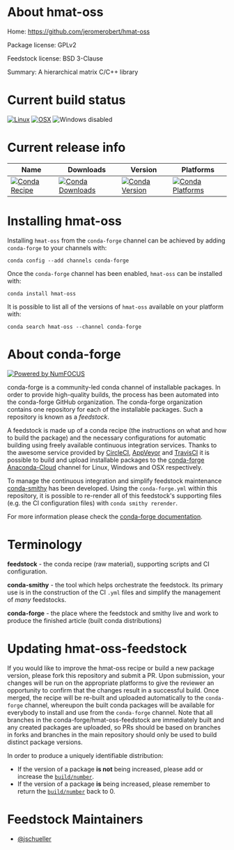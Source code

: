 <!--
# -*- mode: jinja -*-
-->

About hmat-oss
==============

Home: https://github.com/jeromerobert/hmat-oss

Package license: GPLv2

Feedstock license: BSD 3-Clause

Summary: A hierarchical matrix C/C++ library



Current build status
====================

[![Linux](https://img.shields.io/circleci/project/github/conda-forge/hmat-oss-feedstock/master.svg?label=Linux)](https://circleci.com/gh/conda-forge/hmat-oss-feedstock)
[![OSX](https://img.shields.io/travis/conda-forge/hmat-oss-feedstock/master.svg?label=macOS)](https://travis-ci.org/conda-forge/hmat-oss-feedstock)
![Windows disabled](https://img.shields.io/badge/Windows-disabled-lightgrey.svg)

Current release info
====================

| Name | Downloads | Version | Platforms |
| --- | --- | --- | --- |
| [![Conda Recipe](https://img.shields.io/badge/recipe-hmat--oss-green.svg)](https://anaconda.org/conda-forge/hmat-oss) | [![Conda Downloads](https://img.shields.io/conda/dn/conda-forge/hmat-oss.svg)](https://anaconda.org/conda-forge/hmat-oss) | [![Conda Version](https://img.shields.io/conda/vn/conda-forge/hmat-oss.svg)](https://anaconda.org/conda-forge/hmat-oss) | [![Conda Platforms](https://img.shields.io/conda/pn/conda-forge/hmat-oss.svg)](https://anaconda.org/conda-forge/hmat-oss) |

Installing hmat-oss
===================

Installing `hmat-oss` from the `conda-forge` channel can be achieved by adding `conda-forge` to your channels with:

```
conda config --add channels conda-forge
```

Once the `conda-forge` channel has been enabled, `hmat-oss` can be installed with:

```
conda install hmat-oss
```

It is possible to list all of the versions of `hmat-oss` available on your platform with:

```
conda search hmat-oss --channel conda-forge
```


About conda-forge
=================

[![Powered by NumFOCUS](https://img.shields.io/badge/powered%20by-NumFOCUS-orange.svg?style=flat&colorA=E1523D&colorB=007D8A)](http://numfocus.org)

conda-forge is a community-led conda channel of installable packages.
In order to provide high-quality builds, the process has been automated into the
conda-forge GitHub organization. The conda-forge organization contains one repository
for each of the installable packages. Such a repository is known as a *feedstock*.

A feedstock is made up of a conda recipe (the instructions on what and how to build
the package) and the necessary configurations for automatic building using freely
available continuous integration services. Thanks to the awesome service provided by
[CircleCI](https://circleci.com/), [AppVeyor](https://www.appveyor.com/)
and [TravisCI](https://travis-ci.org/) it is possible to build and upload installable
packages to the [conda-forge](https://anaconda.org/conda-forge)
[Anaconda-Cloud](https://anaconda.org/) channel for Linux, Windows and OSX respectively.

To manage the continuous integration and simplify feedstock maintenance
[conda-smithy](https://github.com/conda-forge/conda-smithy) has been developed.
Using the ``conda-forge.yml`` within this repository, it is possible to re-render all of
this feedstock's supporting files (e.g. the CI configuration files) with ``conda smithy rerender``.

For more information please check the [conda-forge documentation](https://conda-forge.org/docs/).

Terminology
===========

**feedstock** - the conda recipe (raw material), supporting scripts and CI configuration.

**conda-smithy** - the tool which helps orchestrate the feedstock.
                   Its primary use is in the construction of the CI ``.yml`` files
                   and simplify the management of *many* feedstocks.

**conda-forge** - the place where the feedstock and smithy live and work to
                  produce the finished article (built conda distributions)


Updating hmat-oss-feedstock
===========================

If you would like to improve the hmat-oss recipe or build a new
package version, please fork this repository and submit a PR. Upon submission,
your changes will be run on the appropriate platforms to give the reviewer an
opportunity to confirm that the changes result in a successful build. Once
merged, the recipe will be re-built and uploaded automatically to the
`conda-forge` channel, whereupon the built conda packages will be available for
everybody to install and use from the `conda-forge` channel.
Note that all branches in the conda-forge/hmat-oss-feedstock are
immediately built and any created packages are uploaded, so PRs should be based
on branches in forks and branches in the main repository should only be used to
build distinct package versions.

In order to produce a uniquely identifiable distribution:
 * If the version of a package **is not** being increased, please add or increase
   the [``build/number``](https://conda.io/docs/user-guide/tasks/build-packages/define-metadata.html#build-number-and-string).
 * If the version of a package **is** being increased, please remember to return
   the [``build/number``](https://conda.io/docs/user-guide/tasks/build-packages/define-metadata.html#build-number-and-string)
   back to 0.

Feedstock Maintainers
=====================

* [@jschueller](https://github.com/jschueller/)

